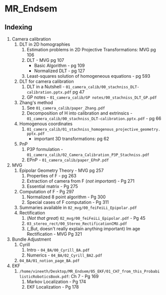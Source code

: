 # MR_Endsem

## Indexing

1. Camera calibration
    1. DLT in 2D homographies
        1. Estimation problems in 2D Projective Transformations: MVG pg 106
        2. DLT - MVG pg 107
            - Basic Algorithm - pg 109
            - Normalized DLT - pg 127
        3. Least-squares solution of homogeneous equations - pg 593
    2. DLT for camera calibration
        1. DLT in a Nutshell - `01_camera_calib/00_stachniss_DLT-calibration.pptx.pdf` pg 47
        2. GP notes - `01_camera_calib/GP notes/00_stachniss_DLT_GP.pdf`
    3. Zhang's method
        1. See `01_camera_calib/paper_Zhang.pdf`
        2. Decomposition of H into calibration and extrinsics - `01_camera_calib/00_stachniss_DLT-calibration.pptx.pdf` - pg 66
    4. Homogenous coordinates
        1. `01_camera_calib/01_stachniss_homogenous_projective_geometry.pptx.pdf`
            - important 3D transformations: pg 62
    5. PnP
        1. P3P formulation - `01_camera_calib/02_Camera_Calibration_P3P_Stachniss.pdf`
        2. EPnP - `01_camera_calib/paper_EPnP.pdf`
2. MVG
    1. Epipolar Geometry Theory - MVG pg 257
        1. Properties of F - pg 263
        2. Extraction of camera from F (_not important_) - Pg 271
        3. Essential matrix - Pg 275
    2. Computation of F - Pg 297
        1. Normalized 8 point algorithm - Pg 300
        2. Special cases of F computation - Pg 311
    3. Summaries available in `02_mvg/00_feiFeiLi_Epipolar.pdf`
    4. Rectification
        1. (_Not that great_) `02_mvg/00_feiFeiLi_Epipolar.pdf` - Pg 45
        2. `03_stereo_rect/00_Stereo_RectificationCMU.pdf`
        3. (_But, doesn't really explain anything important) Im age Rectification - MVG Pg 321
3. Bundle Adjustment
    1. Cyrill
        1. Intro - `04_BA/00_Cyrill_BA.pdf`
        2. Numerics - `04_BA/02_Cyrill_BA2.pdf`
    2. `04_BA/01_notion_page_BA.pdf`
4. EKF
    1. `/home/vineeth/Desktop/MR_Endsem/05_EKF/01_CH7_from_this_ProbabilisticRoboticsBook.pdf`: Ch 7 - Pg 169
        1. Markov Localization - Pg 174
        2. EKF Localization - Pg 178
